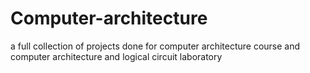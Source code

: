# Computer-architecture
a full collection of projects done for computer architecture course and computer architecture and logical circuit laboratory 
